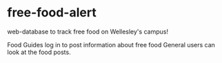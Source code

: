 # free-food-alert
web-database to track free food on Wellesley's campus!

Food Guides log in to post information about free food
General users can look at the food posts.
